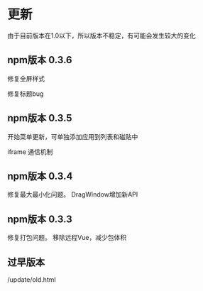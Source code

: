 <!--
 * @Author: zhangweiyuan-Royal
 * @LastEditTime: 2022-09-07 19:10:58
 * @Description: 
 * @FilePath: /vue3-win10-md/docs/update/README.md
-->


<!-- # Usage -->
# 更新 
由于目前版本在1.0以下，所以版本不稳定，有可能会发生较大的变化
## npm版本 0.3.6

修复全屏样式

修复标题bug

## npm版本 0.3.5

开始菜单更新，可单独添加应用到列表和磁贴中

iframe 通信机制

## npm版本 0.3.4

修复最大最小化问题。
DragWindow增加新API

## npm版本 0.3.3

修复打包问题。
移除远程Vue，减少包体积


## 过早版本

/update/old.html